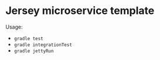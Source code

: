 # Jersey microservice template

Usage:
* `gradle test`
* `gradle integrationTest`
* `gradle jettyRun`
